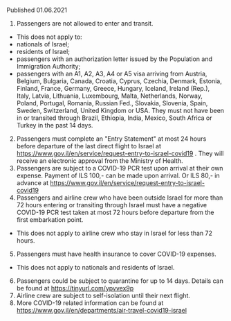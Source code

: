Published 01.06.2021
1. Passengers are not allowed to enter and transit.
- This does not apply to:
- nationals of Israel;
- residents of Israel;
- passengers with an authorization letter issued by the Population and Immigration Authority;
- passengers with an A1, A2, A3, A4 or A5 visa arriving from Austria, Belgium, Bulgaria, Canada, Croatia, Cyprus, Czechia, Denmark, Estonia, Finland, France, Germany, Greece, Hungary, Iceland, Ireland (Rep.), Italy, Latvia, Lithuania, Luxembourg, Malta, Netherlands, Norway, Poland, Portugal, Romania, Russian Fed., Slovakia, Slovenia, Spain, Sweden, Switzerland, United Kingdom or USA. They must not have been in or transited through Brazil, Ethiopia, India, Mexico, South Africa or Turkey in the past 14 days.
2. Passengers must complete an "Entry Statement" at most 24 hours before departure of the last direct flight to Israel at <a href="https://www.gov.il/en/service/request-entry-to-israel-covid19">https://www.gov.il/en/service/request-entry-to-israel-covid19</a> . They will receive an electronic approval from the Ministry of Health.
3. Passengers are subject to a COVID-19 PCR test upon arrival at their own expense. Payment of ILS 100,- can be made upon arrival. Or ILS 80,- in advance at <a href="https://www.gov.il/en/service/request-entry-to-israel-covid19">https://www.gov.il/en/service/request-entry-to-israel-covid19</a> 
4. Passengers and airline crew who have been outside Israel for more than 72 hours entering or transiting through Israel must have a negative COVID-19 PCR test taken at most 72 hours before departure from the first embarkation point.
- This does not apply to airline crew who stay in Israel for less than 72 hours.
5. Passengers must have health insurance to cover COVID-19 expenses.
- This does not apply to nationals and residents of Israel.
6. Passengers could be subject to quarantine for up to 14 days. Details can be found at <a href="https://tinyurl.com/ypvvex9p">https://tinyurl.com/ypvvex9p</a> 
7. Airline crew are subject to self-isolation until their next flight.
8. More COVID-19 related information can be found at <a href="https://www.gov.il/en/departments/air-travel-covid19-israel">https://www.gov.il/en/departments/air-travel-covid19-israel</a>

